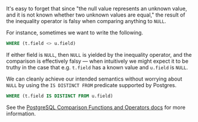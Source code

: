 It's easy to forget that since "the null value represents an unknown value, and it is not known whether two unknown values are equal," the result of the inequality operator is falsy when comparing anything to `NULL`.

For instance, sometimes we want to write the following.

```sql
WHERE (t.field <> u.field)
```

If either field is `NULL`, then `NULL` is yielded by the inequality operator, and the comparison is effectively falsy — when intuitively we might expect it to be truthy in the case that e.g. `t.field` has a known value and `u.field` is `NULL`.

We can cleanly achieve our intended semantics without worrying about `NULL` by using the `IS DISTINCT FROM` predicate supported by Postgres.

```sql
WHERE (t.field IS DISTINCT FROM u.field)
```

See the [PostgreSQL Comparison Functions and Operators docs][docs] for more information.

[docs]: https://www.postgresql.org/docs/current/static/functions-comparison.html
